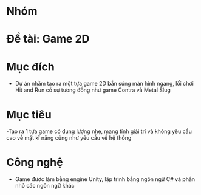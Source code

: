 # Nhóm
# Đề tài: Game 2D
# Mục đích 
- Dự án nhằm tạo ra một tựa game 2D bắn súng màn hình ngang, lối chơi Hit and Run có sự tương đồng như game Contra và Metal Slug
# Mục tiêu
-Tạo ra 1 tựa game có dung lượng nhẹ, mang tính giải trí và không yêu cầu cao về mặt kĩ năng cũng như yêu cầu về hệ thống 
# Công nghệ 
- Game được làm bằng engine Unity, lập trình bằng ngôn ngữ C# và phần nhỏ các ngôn ngữ khác 
